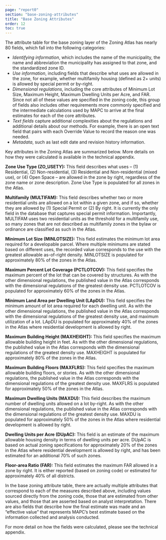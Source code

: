 ```yaml
---
page: "report0"
section: "base-zoning-attributes"
title: "Base Zoning Attributes"
order: 12
toc: true
---
```

The attribute table for the base zoning layer of the Zoning Atlas has nearly 80 fields, which fall into the following categories:

- *Identifying information*, which includes the name of the municipality, the name and abbreviation the municipality has assigned to that zone, and the standardized zone ID.
- *Use information*, including fields that describe what uses are allowed in the zone, for example, whether multifamily housing (defined as 2+ units) is allowed by special permit or by-right.
- *Dimensional regulations*, including the core attributes of Minimum Lot Size, Maximum Height, Maximum Dwelling Units per Acre, and FAR. Since not all of these values are specified in the zoning code, this group of fields also includes other requirements more commonly specified and the intermediate calculations used by MAPC to arrive at the final estimates for each of the core attributes.
- *Text fields* capture additional complexities about the regulations and additional details about our methods. For example, there is an open text field that pairs with each Override Value to record the reason one was needed.
- *Metadata*, such as last edit date and revision history information.

Key attributes in the Zoning Atlas are summarized below. More details on how they were calculated is available in the technical appendix.

**Zone Use Type (ZO_USETY):** This field describes what uses – (1) Residential, (2) Non-residential, (3) Residential and Non-residential (mixed use), or (4) Open Space – are allowed in the zone by right, regardless of the zone name or zone description. Zone Use Type is populated for all zones in the Atlas.

**Multifamily (MULTIFAM):** This field describes whether two or more residential units are allowed on a lot within a given zone, and if so, whether they are allowed by (1) Special Permit or (2) By right. It is currently the only field in the database that captures special permit information. Importantly, MULTIFAM uses two residential units as the threshold for a multifamily use, so many zones that are not described as multifamily zones in the bylaw or ordinance are classified as such in the Atlas.

**Minimum Lot Size (MINLOTSIZE):** This field estimates the minimum lot area required for a developable parcel. Where multiple minimums are stated based on different uses, the recorded value corresponds to the use with the greatest allowable as-of-right density. MINLOTSIZE is populated for approximately 80% of the zones in the Atlas.

**Maximum Percent Lot Coverage (PCTLOTCOV):** This field specifies the maximum percent of the lot that can be covered by structures. As with the other dimensional regulations, the published value in the Atlas corresponds with the dimensional regulations of the greatest density use. PCTLOTCOV is populated for approximately 60% of the zones in the Atlas.

**Minimum Land Area per Dwelling Unit (LApDU):** This field specifies the minimum amount of lot area required for each dwelling unit. As with the other dimensional regulations, the published value in the Atlas corresponds with the dimensional regulations of the greatest density use, and maximum utilization of a lot. LApDU is populated for approximately 40% of the zones in the Atlas where residential development is allowed by right.

**Maximum Building Height (MAXHEIGHT):** This field specifies the maximum allowable building height in feet. As with the other dimensional regulations, the published value in the Atlas corresponds with the dimensional regulations of the greatest density use. MAXHEIGHT is populated for approximately 80% of the zones in the Atlas.

**Maximum Building Floors (MAXFLRS):** This field specifies the maximum allowable building floors, or stories. As with the other dimensional regulations, the published value in the Atlas corresponds with the dimensional regulations of the greatest density use. MAXFLRS is populated for approximately 50% of the zones in the Atlas.

**Maximum Dwelling Units (MAXDU):** This field describes the maximum number of dwelling units allowed on a lot by-right. As with the other dimensional regulations, the published value in the Atlas corresponds with the dimensional regulations of the greatest density use. MAXDU is populated for approximately 50% of the zones in the Atlas where residential development is allowed by right.

**Dwelling Units per Acre (DUpAC):** This field is an estimate of the maximum allowable housing density in terms of dwelling units per acre. DUpAC is based on actual zoning specifications for approximately 20% of the zones in the Atlas where residential development is allowed by right, and has been estimated for an additional 70% of such zones.

**Floor-area Ratio (FAR):** This field estimates the maximum FAR allowed in a zone by right. It is either reported (based on zoning code) or estimated for approximately 40% of all districts.

In the base zoning attribute table, there are actually multiple attributes that correspond to each of the measures described above, including values sourced directly from the zoning code, those that are estimated from other values, and those that are asserted based on analyst interpretation. There are also fields that describe how the final estimate was made and an “effective value” that represents MAPC’s best estimate based on the information collected and analysis conducted.

For more detail on how the fields were calculated, please see the technical appendix.